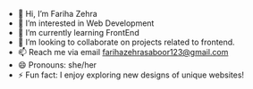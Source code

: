 - 👋 Hi, I’m Fariha Zehra
- 👀 I’m interested in Web Development
- 🌱 I’m currently learning FrontEnd
- 💞️ I’m looking to collaborate on projects related to frontend.
- 📫 Reach me via email farihazehrasaboor123@gmail.com
- 😄 Pronouns: she/her
- ⚡ Fun fact: I enjoy exploring new designs of unique websites!


<!---
farihazehra/farihazehra is a ✨ special ✨ repository because its `README.md` (this file) appears on your GitHub profile.
You can click the Preview link to take a look at your changes.
--->
